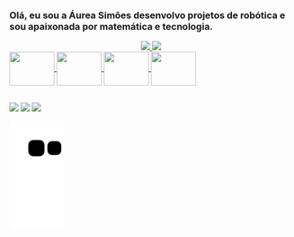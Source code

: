 ### Olá, eu sou a Áurea Simões desenvolvo projetos de robótica e sou apaixonada por matemática e tecnologia.

<div align="center">
  <a href="https://github.com/aureasimoes">
  <img height="180em" src="https://github-readme-stats.vercel.app/api?username=aureasimoes&show_icons=true&theme=radical&include_all_commits=true&count_private=true"/>
  <img height="180em" src="https://github-readme-stats.vercel.app/api/top-langs/?username=aureasimoes&layout=compact&langs_count=7&theme=radical"/>
</div>
<img align="center"  height="60" width="80" src="https://cdn.jsdelivr.net/gh/devicons/devicon/icons/java/java-original-wordmark.svg" />
<img align="center"  height="60" width="80" src="https://cdn.jsdelivr.net/gh/devicons/devicon/icons/python/python-original-wordmark.svg"/>
<img align="center"  height="60" width="80" src="https://cdn.jsdelivr.net/gh/devicons/devicon/icons/c/c-original.svg" />
<img align="center"  height="60" width="80" src="https://cdn.jsdelivr.net/gh/devicons/devicon/icons/matlab/matlab-original.svg" />
 
  
 ##
  
  
  <a href="https://www.instagram.com/aureanarobotica/" target="_blank"><img src="https://img.shields.io/badge/-Instagram-%23E4405F?style=for-the-badge&logo=instagram&logoColor=white" target="_blank"></a>
  <a href = "mailto:aurea.lazsn@gmail.com"><img src="https://img.shields.io/badge/-Gmail-%23333?style=for-the-badge&logo=gmail&logoColor=white" target="_blank"></a>
  <a href="https://www.linkedin.com/in/áureasimões/" target="_blank"><img src="https://img.shields.io/badge/-LinkedIn-%230077B5?style=for-the-badge&logo=linkedin&logoColor=white" target="_blank"></a> 
 
  ![Snake animation](https://github.com/rafaballerini/rafaballerini/blob/output/github-contribution-grid-snake.svg)
 
</div>
